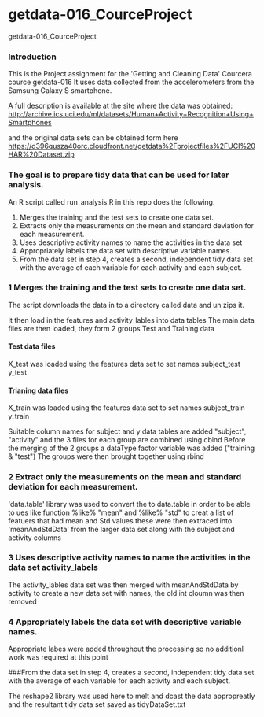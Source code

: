 getdata-016_CourceProject
=========================

getdata-016_CourceProject

### Introduction

This is the Project assignment for the 'Getting and Cleaning Data' Courcera cource getdata-016 
It uses data collected from the accelerometers from the Samsung Galaxy S smartphone.

A full description is available at the site where the data was obtained: 
http://archive.ics.uci.edu/ml/datasets/Human+Activity+Recognition+Using+Smartphones 

and the original data sets can be obtained form here
https://d396qusza40orc.cloudfront.net/getdata%2Fprojectfiles%2FUCI%20HAR%20Dataset.zip

### The goal is to prepare tidy data that can be used for later analysis.

An R script called run_analysis.R in this repo does the following. 

1. Merges the training and the test sets to create one data set.
2. Extracts only the measurements on the mean and standard deviation for each measurement. 
3. Uses descriptive activity names to name the activities in the data set
4. Appropriately labels the data set with descriptive variable names. 
5. From the data set in step 4, creates a second, independent tidy data set with the average of each variable for each activity and each subject.

### 1  Merges the training and the test sets to create one data set.

The script downloads the data in to a directory called data and un zips it.

It then load in the features and activity_lables into data tables
The main data files are then loaded, they form 2 groups Test and Training data

#### Test data files

X_test was loaded using the features data set to set names 
subject_test
y_test

#### Trianing data files

X_train was loaded using the features data set to set names
subject_train
y_train 

Suitable column names for subject and y data tables are added "subject", "activity" and the 3 files for each group are combined using cbind
Before the merging of the 2 groups a dataType factor variable was added ("training & "test")
The groups were then brought together using rbind


### 2 Extract only the measurements on the mean and standard deviation for each measurement. 

'data.table' library was used to convert the  to data.table in order to be able to ues like function
%like% "mean" and %like% "std" to creat a list of featuers that had mean and Std values these were then extraced into 'meanAndStdData' from the larger data set along with the subject and activity columns


### 3 Uses descriptive activity names to name the activities in the data set activity_labels


The activity_lables data set was then merged with meanAndStdData by activity to create a new data set with names, the old int cloumn was then removed


### 4 Appropriately labels the data set with descriptive variable names.

Appropriate labes were added throughout the processing so no additionl work was required at this point 

###From the data set in step 4, creates a second, independent tidy data set with the average of each variable for each activity and each subject.


The reshape2 library was used here to melt and dcast the data appropreatly and the resultant tidy data set saved as tidyDataSet.txt
